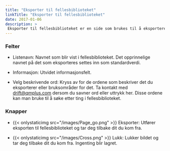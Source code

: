 ```yaml
---
title: "Eksporter til fellesbiblioteket"
linkTitle: "Eksporter til fellesbiblioteket"
date: 2017-01-06
description: >
 Eksporter til fellesbiblioteket er en side som brukes til å eksportere skjemaer til fellesbiblioteket. Dokumenter er planlagt i en senere versjon.
---
```

### Felter
- Listenavn: Navnet som blir vist i fellesbiblioteket. Det opprinnelige navnet på det som eksporteres settes inn som standardverdi.

- Informasjon: Utvidet informasjonsfelt.

- Velg beskrivende ord: Kryss av for de ordene som beskriver det du eksporterer eller bruksområder for det. Ta kontakt med drift@qmplus.com dersom du savner ord eller uttrykk her. Disse ordene kan man bruke til å søke etter ting i fellesbiblioteket.

### Knapper
- {{< onlystaticimg src="/images/Page_go.png" >}} Eksporter: Utfører eksporten til fellesbiblioteket og tar deg tilbake dit du kom fra.

- {{< onlystaticimg src="/images/Cross.png" >}} Lukk: Lukker bildet og tar deg tilbake dit du kom fra. Ingenting blir lagret.
